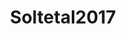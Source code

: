---
layout: redirect
title: Soltetal2017
loc: http://doi.org/10.1086/690971
output: html_document
---